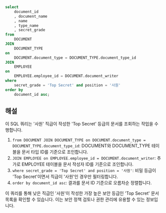 ```sql
select 
    document_id
    , document_name
    , name
    , type_name
    , secret_grade
from 
    DOCUMENT
JOIN 
    DOCUMENT_TYPE
on 
    DOCUMENT.document_type = DOCUMENT_TYPE.document_type_id
JOIN
    EMPLOYEE
on
    EMPLOYEE.employee_id = DOCUMENT.document_writer
where 
    secret_grade = 'Top Secret' and position = '사원'
order by 
    document_id asc;
```

## 해설

이 SQL 쿼리는 '사원' 직급이 작성한 'Top Secret' 등급의 문서를 조회하는 작업을 수행합니다.

1. `from DOCUMENT JOIN DOCUMENT_TYPE on DOCUMENT.document_type = DOCUMENT_TYPE.document_type_id`: DOCUMENT와 DOCUMENT_TYPE 테이블을 문서 타입 ID를 기준으로 조인합니다.
2. `JOIN EMPLOYEE on EMPLOYEE.employee_id = DOCUMENT.document_writer`: 추가로 EMPLOYEE 테이블을 문서 작성자 ID를 기준으로 조인합니다.
3. `where secret_grade = 'Top Secret' and position = '사원'`: 비밀 등급이 'Top Secret'이면서 직급이 '사원'인 경우만 필터링합니다.
4. `order by document_id asc`: 결과를 문서 ID 기준으로 오름차순 정렬합니다.

이 쿼리를 통해 낮은 직급인 '사원'이 작성한 가장 높은 보안 등급인 'Top Secret' 문서 목록을 확인할 수 있습니다. 이는 보안 정책 검토나 권한 관리에 유용할 수 있는 정보입니다.